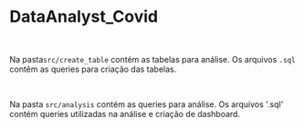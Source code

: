# DataAnalyst_Covid
<br>

Na pasta`src/create_table` contém as tabelas para análise. Os arquivos `.sql` contêm as queries para criação das tabelas.

<br>

Na pasta `src/analysis` contém as queries para análise. Os arquivos '.sql' contém queries utilizadas na análise e criação de dashboard. 

